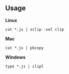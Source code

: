 ## Usage

**Linux**

```shell
cat *.js | xclip -sel clip
```

**Mac**

```
cat *.js | pbcopy
```

**Windows**

```
type *.js | clipl
```
